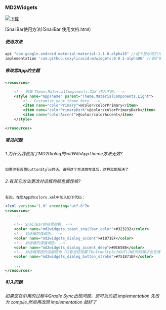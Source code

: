### MD2Widgets

[ ![下载](https://api.bintray.com/packages/coxylicacid-official/MD2Widgets/mdwidgets/images/download.svg?version=0.0.1-alpha06) ](https://bintray.com/coxylicacid-official/MD2Widgets/mdwidgets/0.0.1-alpha06/link)

[SnailBar使用方法](SnailBar 使用文档.html)

##### 使用方法

```gradle
api "com.google.android.material:material:1.1.0-alpha10" //这个是必须引入的，官方的库，且需要使用api引入
implementation 'com.github.coxylicacid:mdwidgets:0.0.1-alpha06' //该扩展库
```

##### 修改您App的主题

```xml
<resources>

    <!-- 选择 Theme.MaterialComponents.XXX 作为主题. -->
    <style name="AppTheme" parent="Theme.MaterialComponents.Light">
        <!-- Customize your theme here. -->
        <item name="colorPrimary">@color/colorPrimary</item>
        <item name="colorPrimaryDark">@color/colorPrimaryDark</item>
        <item name="colorAccent">@color/colorAccent</item>
    </style>

</resources>
```

##### 常见问题

###### 1.为什么我使用了MD2Dialog的initWithAppTheme方法无效?
`如果你有设置buttonStyle的话，请把这个方法放在其后，这样就能解决了`

###### 2.有其它方法更改对话框的颜色属性嘛?
`有的。在您App的colors.xml中加入如下代码：`

```xml
<?xml version="1.0" encoding="utf-8"?>
<resources>
    ...
    
    <!-- SnailBar的背景颜色. -->
    <color name="md2widgets_toast_snailbar_color">#323232</color>
    <!-- 对话框的强调色. -->
    <color name="md2widgets_dialog_accent">#1871EF</color>
    <!-- 对话框的深强调色. -->
    <color name="md2widgets_dialog_accent_deep">#0C65EB</color>
    <!-- 对话框按钮的边框颜色（只有当您设置了buttonStyle为OUTLINE的时候才会生效嗷）. -->
    <color name="md2widgets_dialog_button_stroke">#751871EF</color>
    
    ...
</resources>
```

##### 引入问题

###### 如果您在引用的过程中Gradle Sync出现问题，您可以先把 implementation 先改为 compile,然后再改回 implementation 就好了
